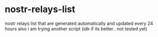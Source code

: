 # nostr-relays-list
nostr relays list that are generated automatically  and updated every 24 hours also i am trying another script (idk if its better.. not tested yet) 
